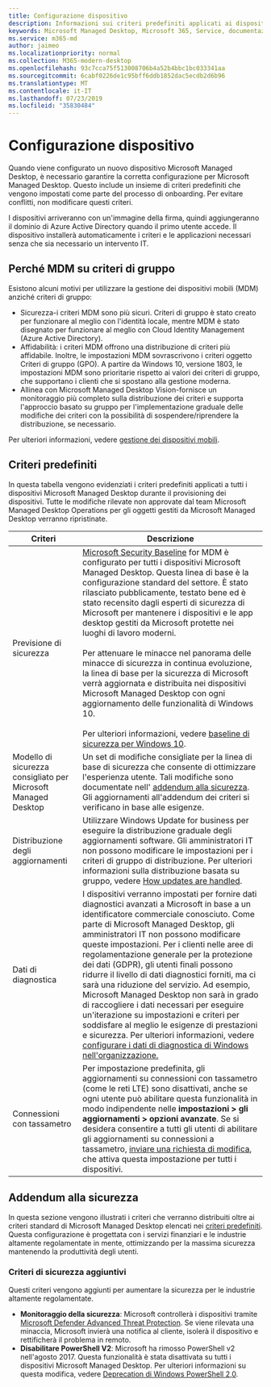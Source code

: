 ```yaml
---
title: Configurazione dispositivo
description: Informazioni sui criteri predefiniti applicati ai dispositivi Microsoft Managed Desktop.
keywords: Microsoft Managed Desktop, Microsoft 365, Service, documentazione
ms.service: m365-md
author: jaimeo
ms.localizationpriority: normal
ms.collection: M365-modern-desktop
ms.openlocfilehash: 93c7cca75f513008706b4a52b4bbc1bc033341aa
ms.sourcegitcommit: 6cabf0226de1c95bff6ddb1852dac5ecdb2d6b96
ms.translationtype: MT
ms.contentlocale: it-IT
ms.lasthandoff: 07/23/2019
ms.locfileid: "35830484"
---
```

# <a name="device-configuration"></a>Configurazione dispositivo


<!--This topic is the target for a "Learn more" link in the Enterprise Agreement (aka.ms/dev-config); do not delete.-->

<!-- Device configuration and Security Addendum-->

Quando viene configurato un nuovo dispositivo Microsoft Managed Desktop, è necessario garantire la corretta configurazione per Microsoft Managed Desktop. Questo include un insieme di criteri predefiniti che vengono impostati come parte del processo di onboarding. Per evitare conflitti, non modificare questi criteri. 

I dispositivi arriveranno con un'immagine della firma, quindi aggiungeranno il dominio di Azure Active Directory quando il primo utente accede. Il dispositivo installerà automaticamente i criteri e le applicazioni necessari senza che sia necessario un intervento IT.

## <a name="why-mdm-over-group-policy"></a>Perché MDM su criteri di gruppo

Esistono alcuni motivi per utilizzare la gestione dei dispositivi mobili (MDM) anziché criteri di gruppo:

- Sicurezza-i criteri MDM sono più sicuri. Criteri di gruppo è stato creato per funzionare al meglio con l'identità locale, mentre MDM è stato disegnato per funzionare al meglio con Cloud Identity Management (Azure Active Directory).
- Affidabilità: i criteri MDM offrono una distribuzione di criteri più affidabile. Inoltre, le impostazioni MDM sovrascrivono i criteri oggetto Criteri di gruppo (GPO). A partire da Windows 10, versione 1803, le impostazioni MDM sono prioritarie rispetto ai valori dei criteri di gruppo, che supportano i clienti che si spostano alla gestione moderna. 
- Allinea con Microsoft Managed Desktop Vision-fornisce un monitoraggio più completo sulla distribuzione dei criteri e supporta l'approccio basato su gruppo per l'implementazione graduale delle modifiche dei criteri con la possibilità di sospendere/riprendere la distribuzione, se necessario.

Per ulteriori informazioni, vedere [gestione dei dispositivi mobili](https://docs.microsoft.com/windows/client-management/mdm/). 

## <a name="default-policies"></a>Criteri predefiniti

In questa tabella vengono evidenziati i criteri predefiniti applicati a tutti i dispositivi Microsoft Managed Desktop durante il provisioning dei dispositivi. Tutte le modifiche rilevate non approvate dal team Microsoft Managed Desktop Operations per gli oggetti gestiti da Microsoft Managed Desktop verranno ripristinate.

Criteri | Descrizione
--- | ---
Previsione di sicurezza | [Microsoft Security Baseline](https://docs.microsoft.com/windows/device-security/windows-security-baselines) for MDM è configurato per tutti i dispositivi Microsoft Managed Desktop. Questa linea di base è la configurazione standard del settore. È stato rilasciato pubblicamente, testato bene ed è stato recensito dagli esperti di sicurezza di Microsoft per mantenere i dispositivi e le app desktop gestiti da Microsoft protette nei luoghi di lavoro moderni. <br><br>Per attenuare le minacce nel panorama delle minacce di sicurezza in continua evoluzione, la linea di base per la sicurezza di Microsoft verrà aggiornata e distribuita nei dispositivi Microsoft Managed Desktop con ogni aggiornamento delle funzionalità di Windows 10.<br><br>Per ulteriori informazioni, vedere [baseline di sicurezza per Windows 10](https://blogs.technet.microsoft.com/secguide/2017/10/18/security-baseline-for-windows-10-fall-creators-update-v1709-final/).
Modello di sicurezza consigliato per Microsoft Managed Desktop | Un set di modifiche consigliate per la linea di base di sicurezza che consente di ottimizzare l'esperienza utente.  Tali modifiche sono documentate nell' [addendum alla sicurezza](#security-addendum). Gli aggiornamenti all'addendum dei criteri si verificano in base alle esigenze.  
Distribuzione degli aggiornamenti | Utilizzare Windows Update for business per eseguire la distribuzione graduale degli aggiornamenti software. Gli amministratori IT non possono modificare le impostazioni per i criteri di gruppo di distribuzione. Per ulteriori informazioni sulla distribuzione basata su gruppo, vedere [How updates are handled](../working-with-managed-desktop/updates.md).
Dati di diagnostica | I dispositivi verranno impostati per fornire dati diagnostici avanzati a Microsoft in base a un identificatore commerciale conosciuto. Come parte di Microsoft Managed Desktop, gli amministratori IT non possono modificare queste impostazioni. Per i clienti nelle aree di regolamentazione generale per la protezione dei dati (GDPR), gli utenti finali possono ridurre il livello di dati diagnostici forniti, ma ci sarà una riduzione del servizio. Ad esempio, Microsoft Managed Desktop non sarà in grado di raccogliere i dati necessari per eseguire un'iterazione su impostazioni e criteri per soddisfare al meglio le esigenze di prestazioni e sicurezza. Per ulteriori informazioni, vedere [configurare i dati di diagnostica di Windows nell'organizzazione.](https://docs.microsoft.com/windows/privacy/configure-windows-diagnostic-data-in-your-organization#enhanced-level)
Connessioni con tassametro | Per impostazione predefinita, gli aggiornamenti su connessioni con tassametro (come le reti LTE) sono disattivati, anche se ogni utente può abilitare questa funzionalità in modo indipendente nelle **impostazioni > gli aggiornamenti > opzioni avanzate**. Se si desidera consentire a tutti gli utenti di abilitare gli aggiornamenti su connessioni a tassametro, [inviare una richiesta di modifica](https://docs.microsoft.com/microsoft-365/managed-desktop/working-with-managed-desktop/admin-support), che attiva questa impostazione per tutti i dispositivi.

 ## <a name="security-addendum"></a>Addendum alla sicurezza

 In questa sezione vengono illustrati i criteri che verranno distribuiti oltre ai criteri standard di Microsoft Managed Desktop elencati nei [criteri predefiniti](#default-policies). Questa configurazione è progettata con i servizi finanziari e le industrie altamente regolamentate in mente, ottimizzando per la massima sicurezza mantenendo la produttività degli utenti.

 ### <a name="additional-security-policies"></a>Criteri di sicurezza aggiuntivi

 Questi criteri vengono aggiunti per aumentare la sicurezza per le industrie altamente regolamentate. 
 - **Monitoraggio della sicurezza**: Microsoft controllerà i dispositivi tramite [Microsoft Defender Advanced Threat Protection](https://docs.microsoft.com/windows/security/threat-protection/windows-defender-atp/windows-defender-advanced-threat-protection). Se viene rilevata una minaccia, Microsoft invierà una notifica al cliente, isolerà il dispositivo e rettificherà il problema in remoto. 
 - **Disabilitare PowerShell V2**: Microsoft ha rimosso PowerShell v2 nell'agosto 2017. Questa funzionalità è stata disattivata su tutti i dispositivi Microsoft Managed Desktop. Per ulteriori informazioni su questa modifica, vedere [Deprecation di Windows PowerShell 2,0](https://devblogs.microsoft.com/powershell/windows-powershell-2-0-deprecation/).
